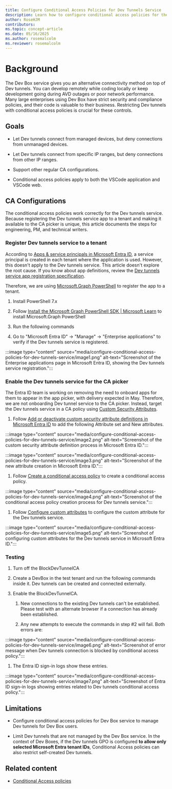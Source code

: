 ```yaml
---
title: Configure Conditional Access Policies for Dev Tunnels Service
description: Learn how to configure conditional access policies for the Dev tunnels service in Microsoft Entra ID to secure remote development environments and restrict access based on device management and IP ranges.
author: RoseHJM
contributors:
ms.topic: concept-article
ms.date: 05/16/2025
ms.author: rosemalcolm
ms.reviewer: rosemalcolm
---
```


# Background

The Dev Box service gives you an alternative connectivity method on top of Dev tunnels. You can develop remotely while coding locally or keep development going during AVD outages or poor network performance. Many large enterprises using Dev Box have strict security and compliance policies, and their code is valuable to their business. Restricting Dev tunnels with conditional access policies is crucial for these controls.

## Goals

- Let Dev tunnels connect from managed devices, but deny connections from unmanaged devices.

- Let Dev tunnels connect from specific IP ranges, but deny connections from other IP ranges.

- Support other regular CA configurations.

- Conditional access policies apply to both the VSCode application and VSCode web.



## CA Configurations

The conditional access policies work correctly for the Dev tunnels service. Because registering the Dev tunnels service app to a tenant and making it available to the CA picker is unique, this article documents the steps for engineering, PM, and technical writers.

### Register Dev tunnels service to a tenant

According to [Apps & service principals in Microsoft Entra ID](/entra/identity-platform/app-objects-and-service-principals?tabs=browser), a service principal is created in each tenant where the application is used. However, this doesn't apply to the Dev tunnels service. This article doesn't explore the root cause. If you know about app definitions, review the [Dev tunnels service app registration specification](https://msazure.visualstudio.com/One/_git/AAD-FirstPartyApps?path=/Customers/Configs/AppReg/46da2f7e-b5ef-422a-88d4-2a7f9de6a0b2/AppReg.Parameters.Production.json&version=GBmaster&_a=contents).

Therefore, we are using [Microsoft.Graph PowerShell](/powershell/module/microsoft.graph.authentication/connect-mggraph?view=graph-powershell-1.0) to register the app to a tenant.

1. Install PowerShell 7.x

1. Follow [Install the Microsoft Graph PowerShell SDK | Microsoft Learn](/powershell/microsoftgraph/installation?view=graph-powershell-1.0) to install Microsoft.Graph PowerShell

1. Run the following commands

1. Go to "Microsoft Entra ID" -> "Manage" -> "Enterprise applications" to verify if the Dev tunnels service is registered.

:::image type="content" source="media/configure-conditional-access-policies-for-dev-tunnels-service/image1.png" alt-text="Screenshot of the Enterprise applications page in Microsoft Entra ID, showing the Dev tunnels service registration.":::

### Enable the Dev tunnels service for the CA picker

The Entra ID team is working on removing the need to onboard apps for them to appear in the app picker, with delivery expected in May. Therefore, we are not onboarding Dev tunnel service to the CA picker. Instead, target the Dev tunnels service in a CA policy using [Custom Security Attributes](/entra/identity/conditional-access/concept-filter-for-applications).

1. Follow [Add or deactivate custom security attribute definitions in Microsoft Entra ID](/entra/fundamentals/custom-security-attributes-add?tabs=ms-powershell) to add the following Attribute set and New attributes.

:::image type="content" source="media/configure-conditional-access-policies-for-dev-tunnels-service/image2.png" alt-text="Screenshot of the custom security attribute definition process in Microsoft Entra ID.":::

:::image type="content" source="media/configure-conditional-access-policies-for-dev-tunnels-service/image3.png" alt-text="Screenshot of the new attribute creation in Microsoft Entra ID.":::

1. Follow [Create a conditional access policy](/entra/identity/conditional-access/concept-filter-for-applications#create-a-conditional-access-policy) to create a conditional access policy.

:::image type="content" source="media/configure-conditional-access-policies-for-dev-tunnels-service/image4.png" alt-text="Screenshot of the conditional access policy creation process for Dev tunnels service.":::

1. Follow [Configure custom attributes](/entra/identity/conditional-access/concept-filter-for-applications#configure-custom-attributes) to configure the custom attribute for the Dev tunnels service.

:::image type="content" source="media/configure-conditional-access-policies-for-dev-tunnels-service/image5.png" alt-text="Screenshot of configuring custom attributes for the Dev tunnels service in Microsoft Entra ID.":::

### Testing

1. Turn off the BlockDevTunnelCA

1. Create a DevBox in the test tenant and run the following commands inside it. Dev tunnels can be created and connected externally.

1. Enable the BlockDevTunnelCA.

    1. New connections to the existing Dev tunnels can't be established. Please test with an alternate browser if a connection has already been established.

    1. Any new attempts to execute the commands in step #2 will fail. Both errors are:

:::image type="content" source="media/configure-conditional-access-policies-for-dev-tunnels-service/image6.png" alt-text="Screenshot of error message when Dev tunnels connection is blocked by conditional access policy.":::

1. The Entra ID sign-in logs show these entries.

:::image type="content" source="media/configure-conditional-access-policies-for-dev-tunnels-service/image7.png" alt-text="Screenshot of Entra ID sign-in logs showing entries related to Dev tunnels conditional access policy.":::

## Limitations

- Configure conditional access policies for Dev Box service to manage Dev tunnels for Dev Box users.

- Limit Dev tunnels that are not managed by the Dev Box service. In the context of Dev Boxes, if the Dev tunnels GPO is configured **to allow only selected Microsoft Entra tenant IDs**, Conditional Access policies can also restrict self-created Dev tunnels.

## Related content
- [Conditional Access policies](https://learn.microsoft.com/en-us/entra/identity/conditional-access/concept-conditional-access-policies)